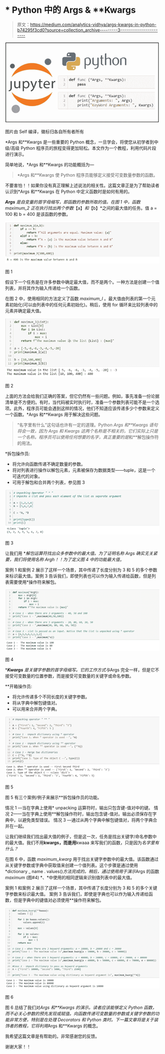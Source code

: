 # * Python 中的 Args & **Kwargs

> 原文：<https://medium.com/analytics-vidhya/args-kwargs-in-python-b74295f3cd0?source=collection_archive---------3----------------------->

![](img/2dd95dd5e80299145f993fd324c764f4.png)

图片由 Self 编译，徽标归各自所有者所有

*Args 和**Kwargs 是一些重要的 Python 概念，一旦学会，将使您从初学者到中级/高级 Python 程序员的旅程变得更加轻松。本文作为一个教程，利用代码片段进行演示。

简单地说，*Args 和**Kwargs 的功能概括为—

> *Args 和**Kwargs 使 Python 程序员能够定义接受可变数量参数的函数。

不要害怕！！如果你没有真正理解上述说法的相关性。这篇文章正是为了帮助读者认识到*Args 和**Kwargs 在 Python 中定义函数时是如何有用的。

***Args** 是自变量的首字母缩写，即函数的参数所取的值。在图 1 中，函数 *maximum_2* 正在执行找出两个参数*【a】*和*【b】*之间的最大值的任务。值 a = 100 和 b = 400 是该函数的参数。

![](img/51acb15b6b84053685a60867c837e671.png)

图 1

假设下一个任务是在许多参数中确定最大值，而不是两个。一种方法是创建一个值列表，并将其作为输入传递给一个函数。

在图 2 中，使用相同的方法定义了函数 *maximum_l* 。最大值由列表的第一个元素初始化(可以由列表中的任何元素初始化)。稍后，使用 for 循环来比较列表中的元素并确定最大值。

![](img/451bdcd8ea38095e6586cb4797e9f1a1.png)

图 2

上面的方法会给我们正确的答案，但它仍然有一些问题。例如，事先准备一份论据清单是不方便的。有时，当代码被实时执行时，准备一个参数列表可能不是一个选项。此外，程序员可能会遇到这样的情况，他们不知道应该传递多少个参数来定义一个函数。*Args 和**Kwargs 用于解决这些问题。

> “名字里有什么”这句话也许有一定的道理。Python *Args 和**Kwargs 语句将会一致，因为 Args 和 Kwargs 这两个名称是不相关的，它们实际上只是一个名称。程序员可以使用任何想要的名字，真正重要的是*和**解包操作符的用法。

*拆包操作员:

*   将允许向函数传递不确定数量的参数。
*   将对列表进行操作以解包元素，元素被保存为数据类型——tuple，这是一个可迭代的对象。
*   可用于解包和合并两个列表，参见图 3

![](img/53bed45fd99edcabe1a949fcc3afafd5.png)

图 3

让我们用 **解包运算符*找出众多参数中的最大值。为了证明名称 Args 确实无关紧要，我们将使用名称 Argh！！为了定义图 4 中的功能*最大值*，

案例 1 和案例 2 展示了这样一个场景，其中传递了长度分别为 3 和 5 的多个参数来标识最大值。案例 3 告诉我们，即使列表也可以作为输入传递给函数，但是列表需要使用*操作符来解包。

![](img/7288e8a60925deec16e9ff4333d294ef.png)

图 4

****Kwargs** 是关键字参数的首字母缩写。它的工作方式与*Args 完全一样，但是它不接受可变数量的位置参数，而是接受可变数量的关键字或命名参数。

**开箱操作员:

*   将允许传递多个不同长度的关键字参数。
*   将从字典中解包键值对。
*   可以用来合并两个字典。

![](img/508f234c3347745bc004c5a0ae434873.png)

图 5

图 5 有三个案例/例子来展示**拆包操作员的功能。

情况 1 —当在字典上使用* unpacking 运算符时，输出只包含键-值对中的键。
情况 2——当在字典上使用**解包操作符时，输出包含键-值对。输出必须保存在字典中，以避免类型错误。
情况 3 —通过从两个字典中解包键值对，将两个字典合并在一起。

让我们继续我们找出最大值的例子，但是这一次，任务是找出关键字/命名参数中的最大值。我们不用**kwargs，而是用**kwaaa 来写我们的函数，只是因为*名字里有什么？*

在图 6 中，函数 *maximum_kwarg* 用于找出关键字参数中的最大值。该函数通过从关键字参数或字典中获取值来创建一个值列表。这个步骤是通过使用*dictionary _ name . values()*方法完成的。稍后，通过使用用于演示*Args 的函数 *maximum* (图#4) *、*中使用的相同逻辑来识别值列表中的最大值。

案例 1 和案例 2 展示了这样一个场景，其中传递了长度分别为 3 和 5 的多个关键字参数来标识最大值。
案例 3 告诉我们，即使是字典也可以作为输入传递给函数，但是字典中的键值对必须使用**操作符来解包。

![](img/3b8dc61ee0b3b43d6aadf53bd5e12153.png)

图 6

图 6 总结了我们对*Args 和**Kwargs 的演示。读者应该能够定义 Python 函数，而不必关心参数的预先发现或赋值。向函数传递可变数量的参数或关键字参数的功能非常方便，特别是在处理 Decorators 和 Python 类时。下一篇文章将是关于装饰者的教程，它将利用*Args 和**Kwargs 的概念。

我希望这篇文章是有帮助的。非常感谢您的反馈。

谢谢大家！！